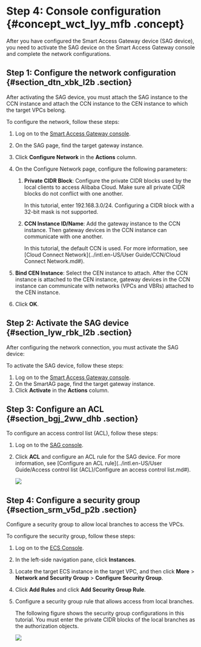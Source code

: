 # Step 4: Console configuration {#concept_wct_lyy_mfb .concept}

After you have configured the Smart Access Gateway device \(SAG device\), you need to activate the SAG device on the Smart Access Gateway console and complete the network configurations.

## Step 1: Configure the network configuration {#section_dtn_xbk_l2b .section}

After activating the SAG device, you must attach the SAG instance to the CCN instance and attach the CCN instance to the CEN instance to which the target VPCs belong.

To configure the network, follow these steps:

1.  Log on to the [Smart Access Gateway console](https://smartag.console.aliyun.com/).
2.  On the SAG page, find the target gateway instance.
3.  Click **Configure Network** in the **Actions** column.
4.  On the Configure Network page, configure the following parameters:
    1.  **Private CIDR Block**: Configure the private CIDR blocks used by the local clients to access Alibaba Cloud. Make sure all private CIDR blocks do not conflict with one another.

        In this tutorial, enter 192.168.3.0/24. Configuring a CIDR block with a 32-bit mask is not supported.

    2.  **CCN Instance ID/Name**: Add the gateway instance to the CCN instance. Then gateway devices in the CCN instance can communicate with one another.

        In this tutorial, the default CCN is used. For more information, see [Cloud Connect Network](../intl.en-US/User Guide/CCN/Cloud Connect Network.md#).

5.  **Bind CEN Instance**: Select the CEN instance to attach. After the CCN instance is attached to the CEN instance, gateway devices in the CCN instance can communicate with networks \(VPCs and VBRs\) attached to the CEN instance.
6.  Click **OK**.

## Step 2: Activate the SAG device {#section_lyw_rbk_l2b .section}

After configuring the network connection, you must activate the SAG device:

To activate the SAG device, follow these steps:

1.  Log on to the [Smart Access Gateway console](https://smartag.console.aliyun.com/).
2.  On the SmartAG page, find the target gateway instance.
3.  Click **Activate** in the **Actions** column.

## Step 3: Configure an ACL {#section_bgj_2ww_dhb .section}

To configure an access control list \(ACL\), follow these steps:

1.  Log on to the [SAG console](https://smartag.console.aliyun.com/).
2.  Click **ACL** and configure an ACL rule for the SAG device. For more information, see [Configure an ACL rule](../intl.en-US/User Guide/Access control list (ACL)/Configure an access control list.md#).

    ![](http://static-aliyun-doc.oss-cn-hangzhou.aliyuncs.com/assets/img/23988/155922032041205_en-US.png)


## Step 4: Configure a security group {#section_srm_v5d_p2b .section}

Configure a security group to allow local branches to access the VPCs.

To configure the security group, follow these steps:

1.  Log on to the [ECS Console](https://ecs.console.aliyun.com).
2.  In the left-side navigation pane, click **Instances**.
3.  Locate the target ECS instance in the target VPC, and then click **More** \> **Network and Security Group** \> **Configure Security Group**.
4.  Click **Add Rules** and click **Add Security Group Rule**.
5.  Configure a security group rule that allows access from local branches.

    The following figure shows the security group configurations in this tutorial. You must enter the private CIDR blocks of the local branches as the authorization objects.

    ![](images/13853_en-US.png)


